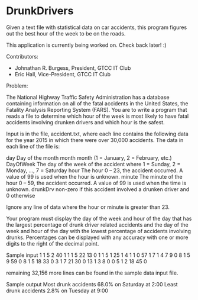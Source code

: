 # DrunkDrivers
Given a text file with statistical data on car accidents, this program figures out the best hour of the week to be on the roads.

This application is currently being worked on. Check back later! :)

Contributors:
 - Johnathan R. Burgess, President, GTCC IT Club
 - Eric Hall, Vice-President, GTCC IT Club

Problem:

The National Highway Traffic Safety Administration has a database containing information on all of the fatal accidents in the United States, the Fatality Analysis Reporting System (FARS).  You are to write a program that reads a file to determine which hour of the week is most likely to have fatal accidents involving drunken drivers and which hour is the safest.

Input is in the file, accident.txt, where each line contains the following data for the year 2015 in which there were over 30,000 accidents.  The data in each line of the file is:

day	Day of the month
month	month (1 = January, 2 = February, etc.)
DayOfWeek	The day of the week of the accident where 1 = Sunday, 2 = Monday, …, 7 = Saturday
hour	The hour 0 – 23, the accident occurred.  A value of 99 is used when the hour is unknown.
minute	The minute of the hour 0 – 59, the accident occurred.  A value of 99 is used when the time is unknown.
drunkDrv	non-zero if this accident involved a drunken driver and 0 otherwise

Ignore any line of data where the hour or minute is greater than 23.

Your program must display the day of the week and hour of the day that has the largest percentage of drunk driver related accidents and the day of the week and hour of the day with the lowest percentage of accidents involving drunks.  Percentages can be displayed with any accuracy with one or more digits to the right of the decimal point.

Sample input
1	1	5	2	40	1
1	1	5	22	13	0
1	1	5	1	25	1
4	1	1	0	57	1
7	1	4	7	9	0
8	1	5	9	59	0
8	1	5	18	33	0
3	1	7	21	30	0
13	1	3	8	0	0
5	1	2	18	45	0

remaining 32,156 more lines can be found in the sample data input file.

Sample output
Most drunk accidents 68.0% on Saturday at 2:00
Least drunk accidents  2.8% on Tuesday at 9:00
